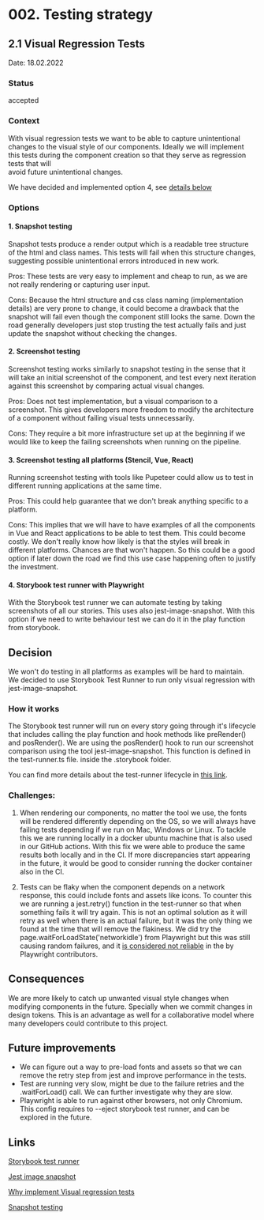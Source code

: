 # 002. Testing strategy

## 2.1 Visual Regression Tests

Date: 18.02.2022

### Status

accepted

### Context

With visual regression tests we want to be able to capture unintentional changes to the visual style of our components.
Ideally we will implement this tests during the component creation so that they serve as regression tests that will  
avoid future unintentional changes.

We have decided and implemented option 4, see [details below](#4-storybook-test-runner-with-playwright)

### Options

#### 1. Snapshot testing

Snapshot tests produce a render output which is a readable tree structure of the html and class names. This tests will
fail when this structure changes, suggesting possible unintentional errors introduced in new work.

Pros: These tests are very easy to implement and cheap to run, as we are not really rendering or capturing user input.

Cons: Because the html structure and css class naming (implementation details) are very prone to change, it could become
a drawback that the snapshot will fail even though the component still looks the same. Down the road generally
developers just stop trusting the test actually fails and just update the snapshot without checking the changes.

#### 2. Screenshot testing

Screenshot testing works similarly to snapshot testing in the sense that it will take an initial screenshot of the
component, and test every next iteration against this screenshot by comparing actual visual changes.

Pros: Does not test implementation, but a visual comparison to a screenshot. This gives developers more freedom to
modify the architecture of a component without failing visual tests unnecessarily.

Cons: They require a bit more infrastructure set up at the beginning if we would like to keep the failing screenshots
when running on the pipeline.

#### 3. Screenshot testing all platforms (Stencil, Vue, React)

Running screenshot testing with tools like Pupeteer could allow us to test in different running applications at the same
time.

Pros: This could help guarantee that we don't break anything specific to a platform.

Cons: This implies that we will have to have examples of all the components in Vue and React applications to be able to
test them. This could become costly. We don't really know how likely is that the styles will break in different
platforms. Chances are that won't happen. So this could be a good option if later down the road we find this use case
happening often to justify the investment.

#### 4. Storybook test runner with Playwright

With the Storybook test runner we can automate testing by taking screenshots of all our stories. This uses also 
jest-image-snapshot. With this option if we need to write behaviour test we can do it in the play function from 
storybook. 

## Decision

We won't do testing in all platforms as examples will be hard to maintain. We decided to use Storybook Test Runner to 
run only visual regression with jest-image-snapshot.

### How it works

The Storybook test runner will run on every story going through it's lifecycle that includes calling the play 
function and hook methods like preRender() and posRender(). We are using the posRender() hook to run our screenshot 
comparison using the tool jest-image-snapshot. This function is defined in the test-runner.ts file. inside the
.storybook folder.

You can find more details about the test-runner lifecycle in [this link](https://github.com/storybookjs/test-runner#render-lifecycle).

### Challenges: 

1. When rendering our components, no matter the tool we use, the fonts will be rendered differently 
depending on the OS, so we will always have failing tests depending if we run on Mac, Windows or Linux. To tackle 
this we are running locally in a docker ubuntu machine that is also used in our GitHub actions. With this fix we 
were able to produce the same results both locally and in the CI. If more discrepancies start appearing in the 
future, it would be good to consider running the docker container also in the CI.

2. Tests can be flaky when the component depends on a network response, this could include fonts and assets like 
   icons. To counter this we are running a jest.retry() function in the test-runner so that when something fails it 
   will try again. This is not an optimal solution as it will retry as well when there is an actual failure, 
   but it was the only thing we found at the time that will remove the flakiness. We did try the page.waitForLoadState('networkidle') from Playwright but this was still causing random failures, and it [is considered 
   not reliable](https://github.com/microsoft/playwright/issues/4664#issuecomment-742691215) in the by Playwright contributors.


## Consequences

We are more likely to catch up unwanted visual style changes when modifying components in the future. Specially when 
we commit changes in design tokens. 
This is an advantage as well for a collaborative model where many developers could contribute to this project.

## Future improvements
- We can figure out a way to pre-load fonts and assets so that we can remove the retry step from jest and improve 
performance in the tests.
- Test are running very slow, might be due to the failure retries and the .waitForLoad() call. We can further 
  investigate why they are slow.  
- Playwright is able to run against other browsers, not only Chromium. This config requires to --eject storybook test 
  runner, and can be explored in the future.

## Links

[Storybook test runner](https://github.com/storybookjs/test-runner)

[Jest image snapshot](https://github.com/americanexpress/jest-image-snapshot)

[Why implement Visual regression tests](https://sparkbox.com/foundry/design_system_visual_regression_testing)

[Snapshot testing](https://jestjs.io/docs/snapshot-testing#:~:text=Snapshot%20tests%20are%20a%20very,file%20stored%20alongside%20the%20test.)
